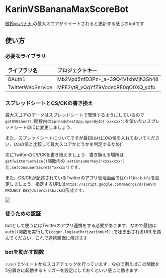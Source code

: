 # KarinVSBananaMaxScoreBot
[歌鈴vsバナナ ](https://efutei.github.io/KarinVsBanana/) の最大スコアがツイートされると更新する感じのbotです

## 使い方

### 必要なライブラリ
|ライブラリ名|プロジェクトキー|
|:-|:-|
|OAuth1|Mb2Vpd5nfD3Pz-_a-39Q4VfxhMjh3Sh48|
|TwitterWebService|MFE2ytR_vQqYfZ9VodecRE0qO0XQ_ydfb|

### スプレッドシートとCS/CKの書き換え
最大スコアのデータはスプレッドシートで管理するようにしているので`getKVBSheet()`関数内の`SpreadsheetApp.openById('xxxxxx')`を使いたいスプレッドシートのIDに変更しましょう．

また，スプレッドシートについてですが最初は`A1`に0の値を入れておいてください．(`A1`の値と比較して最大スコアかどうかを判定するため)

次にTwitterのCS/CKを書き換えましょう．書き換える場所は`getTwitterService()`関数内の`.setConsumerKey("xxxxxxxx")`と`.setConsumerSecret("xxxxx")`です．

また，CS/CKが記述されているTwitterのアプリ管理画面では`CallBack URL`を設定しましょう．指定するURLは`https://script.google.com/macros/d/{GASのPROJECT KEY}/usercallback`の形式です．

![](https://i.imgur.com/iJhTaAu.png)


### 使うための認証
botとして使うにはTwitterのアプリ連携をする必要があります．なので最初は`auth()`関数を実行して`Logger.log(authorizationUrl);`で吐き出されるURLを踏んでください．これで連携画面に飛びます

### botを動かす関数
`run()`でツイートからスコアチェックを行っています．なので例えばこの関数を5分置きに起動するトリガーを設定にしておくといい感じに動きます．


